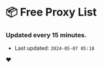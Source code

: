 # :package: Free Proxy List
### Updated every 15 minutes.

- Last updated: `2024-05-07 05:18`

:heart:
